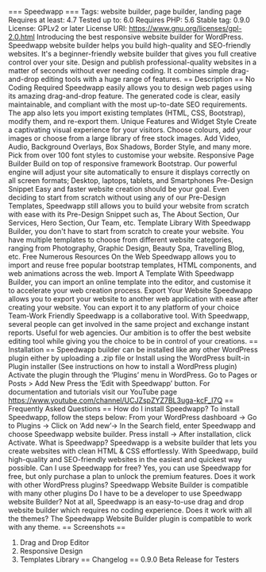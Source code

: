 === Speedwapp ===
Tags: website builder, page builder, landing page
Requires at least: 4.7
Tested up to: 6.0
Requires PHP: 5.6
Stable tag: 0.9.0
License: GPLv2 or later
License URI: https://www.gnu.org/licenses/gpl-2.0.html
Introducing the best responsive website builder for WordPress. Speedwapp website builder helps you build high-quality and SEO-friendly websites. It\'s a beginner-friendly website builder that gives you full creative control over your site. Design and publish professional-quality websites in a matter of seconds without ever needing coding. It combines simple drag-and-drop editing tools with a huge range of features.
== Description ==
No Coding Required
Speedwapp easily allows you to design web pages using its amazing drag-and-drop feature. The generated code is clear, easily maintainable, and compliant with the most up-to-date SEO requirements. The app also lets you import existing templates (HTML, CSS, Bootstrap), modify them, and re-export them.
Unique Features and Widget Style
Create a captivating visual experience for your visitors. Choose colours, add your images or choose from a large library of free stock images. Add Video, Audio, Background Overlays, Box Shadows, Border Style, and many more. Pick from over 100 font styles to customise your website.
Responsive Page Builder
Build on top of responsive framework Bootstrap. Our powerful engine will adjust your site automatically to ensure it displays correctly on all screen formats; Desktop, laptops, tablets, and Smartphones
Pre-Design Snippet
Easy and faster website creation should be your goal. Even deciding to start from scratch without using any of our Pre-Design Templates, Speedwapp still allows you to build your website from scratch with ease with its Pre-Design Snippet such as, The About Section, Our Services, Hero Section, Our Team, etc.
Template Library
With Speedwapp Builder, you don\'t have to start from scratch to create your website. You have multiple templates to choose from different website categories, ranging from Photography, Graphic Design, Beauty Spa, Travelling Blog, etc.
Free Numerous Resources On the Web
Speedwapp allows you to import and reuse free popular bootstrap templates, HTML components, and web animations across the web. 
Import A Template
With Speedwapp Builder, you can import an online template into the editor, and customise it to accelerate your web creation process.
Export Your Website
Speedwapp allows you to export your website to another web application with ease after creating your website. You can export it to any platform of your choice
Team-Work Friendly
Speedwapp is a collaborative tool. With Speedwapp, several people can get involved in the same project and exchange instant reports. Useful for web agencies.
Our ambition is to offer the best website editing tool while giving you the choice to be in control of your creations.
== Installation ==
Speedwapp builder can be installed like any other WordPress plugin either by uploading a .zip file or Install using the WordPress built-in Plugin installer (See instructions on how to install a WordPress plugin)
Activate the plugin through the ‘Plugins’ menu in WordPress.
Go to Pages or Posts > Add New
Press the ‘Edit with Speedwapp’ button.
For documentation and tutorials visit our YouTube page https://www.youtube.com/channel/UCJZspZYZ7BL3uga-kcF_I7Q
== Frequently Asked Questions ==
How do I install Speedwapp?
To install Speedwapp, follow the steps below:
From your WordPress dashboard -> Go to Plugins -> Click on ‘Add new’-> In the Search field, enter Speedwapp and choose Speedwapp website builder.
Press install -> After installation, click Activate.
What is Speedwapp?
Speedwapp is a website builder that lets you create websites with clean HTML & CSS effortlessly. With Speedwapp, build high-quality and SEO-friendly websites in the easiest and quickest way possible.
Can I use Speedwapp for free?
Yes, you can use Speedwapp for free, but only purchase a plan to unlock the premium features.
Does it work with other WordPress plugins?
Speedwapp Website Builder is compatible with many other plugins
Do I have to be a developer to use Speedwapp website Builder?
Not at all, Speedwapp is an easy-to-use drag and drop website builder which requires no coding experience.
Does it work with all the themes?
The Speedwapp Website Builder plugin is compatible to work with any theme.
== Screenshots ==
1. Drag and Drop Editor
2. Responsive Design
3. Templates Library
== Changelog ==
0.9.0 
Beta Release for Testers